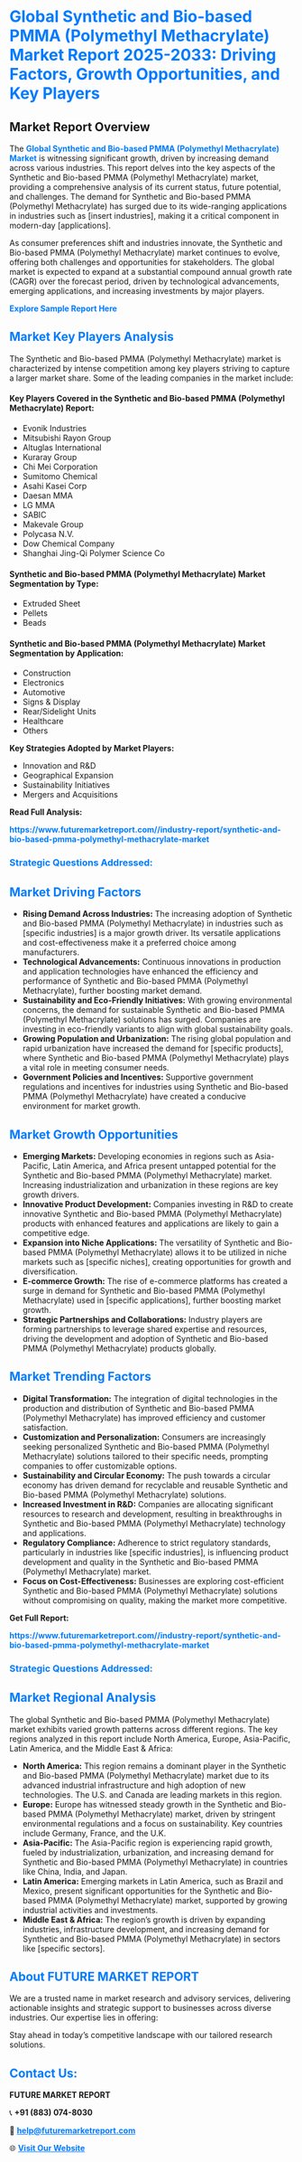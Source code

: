 <h1 style="color: #007BFF;">Global Synthetic and Bio-based PMMA (Polymethyl Methacrylate) Market Report 2025-2033: Driving Factors, Growth Opportunities, and Key Players</h1>

<section id="overview">
<h2>Market Report Overview</h2>
<p>The <a href="https://www.futuremarketreport.com//industry-report/synthetic-and-bio-based-pmma-polymethyl-methacrylate-market" style="color: #007BFF; text-decoration: none;"><strong>Global Synthetic and Bio-based PMMA (Polymethyl Methacrylate) Market</strong></a> is witnessing significant growth, driven by increasing demand across various industries. This report delves into the key aspects of the Synthetic and Bio-based PMMA (Polymethyl Methacrylate) market, providing a comprehensive analysis of its current status, future potential, and challenges. The demand for Synthetic and Bio-based PMMA (Polymethyl Methacrylate) has surged due to its wide-ranging applications in industries such as [insert industries], making it a critical component in modern-day [applications].</p>
<p>As consumer preferences shift and industries innovate, the Synthetic and Bio-based PMMA (Polymethyl Methacrylate) market continues to evolve, offering both challenges and opportunities for stakeholders. The global market is expected to expand at a substantial compound annual growth rate (CAGR) over the forecast period, driven by technological advancements, emerging applications, and increasing investments by major players.</p>
</section>

<section id="overview">
<p><a href="https://www.futuremarketreport.com//request-sample/reportId=46397" style="color: #007BFF; text-decoration: none;"><strong>Explore Sample Report Here</strong></a></p>
</section>

<section id="key-players">
<h2 style="color: #007BFF;">Market Key Players Analysis</h2>
<p>The Synthetic and Bio-based PMMA (Polymethyl Methacrylate) market is characterized by intense competition among key players striving to capture a larger market share. Some of the leading companies in the market include:</p>
<h4>Key Players Covered in the Synthetic and Bio-based PMMA (Polymethyl Methacrylate) Report:</h4>
<ul><li>Evonik Industries</li><li>Mitsubishi Rayon Group</li><li>Altuglas International</li><li>Kuraray Group</li><li>Chi Mei Corporation</li><li>Sumitomo Chemical</li><li>Asahi Kasei Corp</li><li>Daesan MMA</li><li>LG MMA</li><li>SABIC</li><li>Makevale Group</li><li>Polycasa N.V.</li><li>Dow Chemical Company</li><li>Shanghai Jing-Qi Polymer Science Co</li></ul>
<h4>Synthetic and Bio-based PMMA (Polymethyl Methacrylate) Market Segmentation by Type:</h4>
<ul><li>Extruded Sheet</li><li>Pellets</li><li>Beads</li></ul>

<h4>Synthetic and Bio-based PMMA (Polymethyl Methacrylate) Market Segmentation by Application:</h4>
<ul><li>Construction</li><li>Electronics</li><li>Automotive</li><li>Signs &amp; Display</li><li>Rear/Sidelight Units</li><li>Healthcare</li><li>Others</li></ul>
<p><strong>Key Strategies Adopted by Market Players:</strong></p>
<ul>
<li>Innovation and R&D</li>
<li>Geographical Expansion</li>
<li>Sustainability Initiatives</li>
<li>Mergers and Acquisitions</li>
</ul>
</section>

<section>
<p><strong>Read Full Analysis: </strong></p><a href="https://www.futuremarketreport.com//industry-report/synthetic-and-bio-based-pmma-polymethyl-methacrylate-market" style="color: #007BFF; text-decoration: none;"><strong>https://www.futuremarketreport.com//industry-report/synthetic-and-bio-based-pmma-polymethyl-methacrylate-market</strong></a>
<h3 style="color: #007BFF;">Strategic Questions Addressed:</h3>
</section>

<section id="driving-factors">
<h2 style="color: #007BFF;">Market Driving Factors</h2>
<ul>
<li><strong>Rising Demand Across Industries:</strong> The increasing adoption of Synthetic and Bio-based PMMA (Polymethyl Methacrylate) in industries such as [specific industries] is a major growth driver. Its versatile applications and cost-effectiveness make it a preferred choice among manufacturers.</li>
<li><strong>Technological Advancements:</strong> Continuous innovations in production and application technologies have enhanced the efficiency and performance of Synthetic and Bio-based PMMA (Polymethyl Methacrylate), further boosting market demand.</li>
<li><strong>Sustainability and Eco-Friendly Initiatives:</strong> With growing environmental concerns, the demand for sustainable Synthetic and Bio-based PMMA (Polymethyl Methacrylate) solutions has surged. Companies are investing in eco-friendly variants to align with global sustainability goals.</li>
<li><strong>Growing Population and Urbanization:</strong> The rising global population and rapid urbanization have increased the demand for [specific products], where Synthetic and Bio-based PMMA (Polymethyl Methacrylate) plays a vital role in meeting consumer needs.</li>
<li><strong>Government Policies and Incentives:</strong> Supportive government regulations and incentives for industries using Synthetic and Bio-based PMMA (Polymethyl Methacrylate) have created a conducive environment for market growth.</li>
</ul>
</section>

<section id="growth-opportunities">
<h2 style="color: #007BFF;">Market Growth Opportunities</h2>
<ul>
<li><strong>Emerging Markets:</strong> Developing economies in regions such as Asia-Pacific, Latin America, and Africa present untapped potential for the Synthetic and Bio-based PMMA (Polymethyl Methacrylate) market. Increasing industrialization and urbanization in these regions are key growth drivers.</li>
<li><strong>Innovative Product Development:</strong> Companies investing in R&D to create innovative Synthetic and Bio-based PMMA (Polymethyl Methacrylate) products with enhanced features and applications are likely to gain a competitive edge.</li>
<li><strong>Expansion into Niche Applications:</strong> The versatility of Synthetic and Bio-based PMMA (Polymethyl Methacrylate) allows it to be utilized in niche markets such as [specific niches], creating opportunities for growth and diversification.</li>
<li><strong>E-commerce Growth:</strong> The rise of e-commerce platforms has created a surge in demand for Synthetic and Bio-based PMMA (Polymethyl Methacrylate) used in [specific applications], further boosting market growth.</li>
<li><strong>Strategic Partnerships and Collaborations:</strong> Industry players are forming partnerships to leverage shared expertise and resources, driving the development and adoption of Synthetic and Bio-based PMMA (Polymethyl Methacrylate) products globally.</li>
</ul>
</section>

<section id="trending-factors">
<h2 style="color: #007BFF;">Market Trending Factors</h2>
<ul>
<li><strong>Digital Transformation:</strong> The integration of digital technologies in the production and distribution of Synthetic and Bio-based PMMA (Polymethyl Methacrylate) has improved efficiency and customer satisfaction.</li>
<li><strong>Customization and Personalization:</strong> Consumers are increasingly seeking personalized Synthetic and Bio-based PMMA (Polymethyl Methacrylate) solutions tailored to their specific needs, prompting companies to offer customizable options.</li>
<li><strong>Sustainability and Circular Economy:</strong> The push towards a circular economy has driven demand for recyclable and reusable Synthetic and Bio-based PMMA (Polymethyl Methacrylate) solutions.</li>
<li><strong>Increased Investment in R&D:</strong> Companies are allocating significant resources to research and development, resulting in breakthroughs in Synthetic and Bio-based PMMA (Polymethyl Methacrylate) technology and applications.</li>
<li><strong>Regulatory Compliance:</strong> Adherence to strict regulatory standards, particularly in industries like [specific industries], is influencing product development and quality in the Synthetic and Bio-based PMMA (Polymethyl Methacrylate) market.</li>
<li><strong>Focus on Cost-Effectiveness:</strong> Businesses are exploring cost-efficient Synthetic and Bio-based PMMA (Polymethyl Methacrylate) solutions without compromising on quality, making the market more competitive.</li>
</ul>
</section>

<section>
<p><strong>Get Full Report: </strong></p><a href="https://www.futuremarketreport.com//industry-report/synthetic-and-bio-based-pmma-polymethyl-methacrylate-market" style="color: #007BFF; text-decoration: none;"><strong>https://www.futuremarketreport.com//industry-report/synthetic-and-bio-based-pmma-polymethyl-methacrylate-market</strong></a>
<h3 style="color: #007BFF;">Strategic Questions Addressed:</h3>
</section>


<section id="regional-analysis">
<h2 style="color: #007BFF;">Market Regional Analysis</h2>
<p>The global Synthetic and Bio-based PMMA (Polymethyl Methacrylate) market exhibits varied growth patterns across different regions. The key regions analyzed in this report include North America, Europe, Asia-Pacific, Latin America, and the Middle East & Africa:</p>
<ul>
<li><strong>North America:</strong> This region remains a dominant player in the Synthetic and Bio-based PMMA (Polymethyl Methacrylate) market due to its advanced industrial infrastructure and high adoption of new technologies. The U.S. and Canada are leading markets in this region.</li>
<li><strong>Europe:</strong> Europe has witnessed steady growth in the Synthetic and Bio-based PMMA (Polymethyl Methacrylate) market, driven by stringent environmental regulations and a focus on sustainability. Key countries include Germany, France, and the U.K.</li>
<li><strong>Asia-Pacific:</strong> The Asia-Pacific region is experiencing rapid growth, fueled by industrialization, urbanization, and increasing demand for Synthetic and Bio-based PMMA (Polymethyl Methacrylate) in countries like China, India, and Japan.</li>
<li><strong>Latin America:</strong> Emerging markets in Latin America, such as Brazil and Mexico, present significant opportunities for the Synthetic and Bio-based PMMA (Polymethyl Methacrylate) market, supported by growing industrial activities and investments.</li>
<li><strong>Middle East & Africa:</strong> The region’s growth is driven by expanding industries, infrastructure development, and increasing demand for Synthetic and Bio-based PMMA (Polymethyl Methacrylate) in sectors like [specific sectors].</li>
</ul>
</section>

<footer>
<h2 style="color: #007BFF;">About FUTURE MARKET REPORT</h2>
<p>We are a trusted name in market research and advisory services, delivering actionable insights and strategic support to businesses across diverse industries. Our expertise lies in offering:</p>

<p>Stay ahead in today’s competitive landscape with our tailored research solutions.</p>

<h2 style="color: #007BFF;">Contact Us:</h2>
<p><strong>FUTURE MARKET REPORT</strong></p>
<p>📞 <strong>+91 (883) 074-8030</strong></p>
<p>📧 <strong><a href="mailto:help@futuremarketreport.com" style="color: #007BFF;">help@futuremarketreport.com</a></strong></p>
<p>🌐 <strong><a href="https://www.futuremarketreport.com/" style="color: #007BFF;">Visit Our Website</a></strong></p>
</footer>